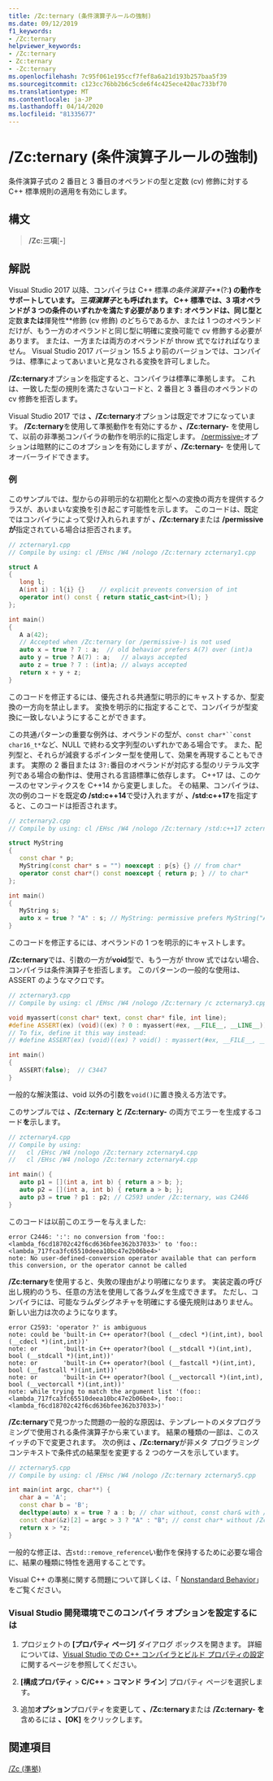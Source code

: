 ```yaml
---
title: /Zc:ternary (条件演算子ルールの強制)
ms.date: 09/12/2019
f1_keywords:
- /Zc:ternary
helpviewer_keywords:
- /Zc:ternary
- Zc:ternary
- -Zc:ternary
ms.openlocfilehash: 7c95f061e195ccf7fef8a6a21d193b257baa5f39
ms.sourcegitcommit: c123cc76bb2b6c5cde6f4c425ece420ac733bf70
ms.translationtype: MT
ms.contentlocale: ja-JP
ms.lasthandoff: 04/14/2020
ms.locfileid: "81335677"
---
```

# <a name="zcternary-enforce-conditional-operator-rules"></a>/Zc:ternary (条件演算子ルールの強制)

条件演算子式の 2 番目と 3 番目のオペランドの型と定数 (cv) 修飾に対する C++ 標準規則の適用を有効にします。

## <a name="syntax"></a>構文

> **/Zc:三項**[**-**]

## <a name="remarks"></a>解説

Visual Studio 2017 以降、コンパイラは C++ 標準*の条件演算子***(?:**) の動作をサポートしています。 三*項演算子*とも呼ばれます。 C++ 標準では、3 項オペランドが 3 つの条件のいずれかを満たす必要があります: オペランドは、同じ型と**定数**または**揮発性**修飾 (cv 修飾) のどちらであるか、または 1 つのオペランドだけが、もう一方のオペランドと同じ型に明確に変換可能で cv 修飾する必要があります。 または、一方または両方のオペランドが throw 式でなければなりません。 Visual Studio 2017 バージョン 15.5 より前のバージョンでは、コンパイラは、標準によってあいまいと見なされる変換を許可しました。

**/Zc:ternary**オプションを指定すると、コンパイラは標準に準拠します。 これは、一致した型の規則を満たさないコードと、2 番目と 3 番目のオペランドの cv 修飾を拒否します。

Visual Studio 2017 では **、/Zc:ternary**オプションは既定でオフになっています。 **/Zc:ternary**を使用して準拠動作を有効にするか **、/Zc:ternary-** を使用して、以前の非準拠コンパイラの動作を明示的に指定します。 [/permissive-](permissive-standards-conformance.md)オプションは暗黙的にこのオプションを有効にしますが **、/Zc:ternary-** を使用してオーバーライドできます。

### <a name="examples"></a>例

このサンプルでは、型からの非明示的な初期化と型への変換の両方を提供するクラスが、あいまいな変換を引き起こす可能性を示します。 このコードは、既定ではコンパイラによって受け入れられますが **、/Zc:ternary**または **/permissive が**指定されている場合は拒否されます。

```cpp
// zcternary1.cpp
// Compile by using: cl /EHsc /W4 /nologo /Zc:ternary zcternary1.cpp

struct A
{
   long l;
   A(int i) : l{i} {}    // explicit prevents conversion of int
   operator int() const { return static_cast<int>(l); }
};

int main()
{
   A a(42);
   // Accepted when /Zc:ternary (or /permissive-) is not used
   auto x = true ? 7 : a;  // old behavior prefers A(7) over (int)a
   auto y = true ? A(7) : a;   // always accepted
   auto z = true ? 7 : (int)a; // always accepted
   return x + y + z;
}
```

このコードを修正するには、優先される共通型に明示的にキャストするか、型変換の一方向を禁止します。 変換を明示的に指定することで、コンパイラが型変換に一致しないようにすることができます。

この共通パターンの重要な例外は、オペランドの型が、`const char*``const char16_t*`など、NULL で終わる文字列型のいずれかである場合です。 また、配列型と、それらが減衰するポインター型を使用して、効果を再現することもできます。 実際の 2 番目または 3`?:`番目のオペランドが対応する型のリテラル文字列である場合の動作は、使用される言語標準に依存します。 C++17 は、このケースのセマンティクスを C++14 から変更しました。 その結果、コンパイラは、次の例のコードを既定**の /std:c++14**で受け入れますが **、/std:c++17**を指定すると、このコードは拒否されます。

```cpp
// zcternary2.cpp
// Compile by using: cl /EHsc /W4 /nologo /Zc:ternary /std:c++17 zcternary2.cpp

struct MyString
{
   const char * p;
   MyString(const char* s = "") noexcept : p{s} {} // from char*
   operator const char*() const noexcept { return p; } // to char*
};

int main()
{
   MyString s;
   auto x = true ? "A" : s; // MyString: permissive prefers MyString("A") over (const char*)s
}
```

このコードを修正するには、オペランドの 1 つを明示的にキャストします。

**/Zc:ternary**では、引数の一方が**void**型で、もう一方が throw 式ではない場合、コンパイラは条件演算子を拒否します。 このパターンの一般的な使用は、ASSERT のようなマクロです。

```cpp
// zcternary3.cpp
// Compile by using: cl /EHsc /W4 /nologo /Zc:ternary /c zcternary3.cpp

void myassert(const char* text, const char* file, int line);
#define ASSERT(ex) (void)((ex) ? 0 : myassert(#ex, __FILE__, __LINE__))
// To fix, define it this way instead:
// #define ASSERT(ex) (void)((ex) ? void() : myassert(#ex, __FILE__, __LINE__))

int main()
{
   ASSERT(false);  // C3447
}
```

一般的な解決策は、void 以外の引数を`void()`に置き換える方法です。

このサンプルでは **、/Zc:ternary と /Zc:ternary-** の両方でエラーを生成するコード**を**示します。

```cpp
// zcternary4.cpp
// Compile by using:
//   cl /EHsc /W4 /nologo /Zc:ternary zcternary4.cpp
//   cl /EHsc /W4 /nologo /Zc:ternary zcternary4.cpp

int main() {
   auto p1 = [](int a, int b) { return a > b; };
   auto p2 = [](int a, int b) { return a > b; };
   auto p3 = true ? p1 : p2; // C2593 under /Zc:ternary, was C2446
}
```

このコードは以前このエラーを与えました:

```Output
error C2446: ':': no conversion from 'foo::<lambda_f6cd18702c42f6cd636bfee362b37033>' to 'foo::<lambda_717fca3fc65510deea10bc47e2b06be4>'
note: No user-defined-conversion operator available that can perform this conversion, or the operator cannot be called
```

**/Zc:ternary**を使用すると、失敗の理由がより明確になります。 実装定義の呼び出し規約のうち、任意の方法を使用して各ラムダを生成できます。 ただし、コンパイラには、可能なラムダシグネチャを明確にする優先規則はありません。 新しい出力は次のようになります。

```Output
error C2593: 'operator ?' is ambiguous
note: could be 'built-in C++ operator?(bool (__cdecl *)(int,int), bool (__cdecl *)(int,int))'
note: or       'built-in C++ operator?(bool (__stdcall *)(int,int), bool (__stdcall *)(int,int))'
note: or       'built-in C++ operator?(bool (__fastcall *)(int,int), bool (__fastcall *)(int,int))'
note: or       'built-in C++ operator?(bool (__vectorcall *)(int,int), bool (__vectorcall *)(int,int))'
note: while trying to match the argument list '(foo::<lambda_717fca3fc65510deea10bc47e2b06be4>, foo::<lambda_f6cd18702c42f6cd636bfee362b37033>)'
```

**/Zc:ternary**で見つかった問題の一般的な原因は、テンプレートのメタプログラミングで使用される条件演算子から来ています。 結果の種類の一部は、このスイッチの下で変更されます。 次の例は **、/Zc:ternary**が非メタ プログラミング コンテキストで条件式の結果型を変更する 2 つのケースを示しています。

```cpp
// zcternary5.cpp
// Compile by using: cl /EHsc /W4 /nologo /Zc:ternary zcternary5.cpp

int main(int argc, char**) {
   char a = 'A';
   const char b = 'B';
   decltype(auto) x = true ? a : b; // char without, const char& with /Zc:ternary
   const char(&z)[2] = argc > 3 ? "A" : "B"; // const char* without /Zc:ternary
   return x > *z;
}
```

一般的な修正は、古`std::remove_reference`い動作を保持するために必要な場合に、結果の種類に特性を適用することです。

Visual C++ の準拠に関する問題について詳しくは、「 [Nonstandard Behavior](../../cpp/nonstandard-behavior.md)」をご覧ください。

### <a name="to-set-this-compiler-option-in-the-visual-studio-development-environment"></a>Visual Studio 開発環境でこのコンパイラ オプションを設定するには

1. プロジェクトの **[プロパティ ページ]** ダイアログ ボックスを開きます。 詳細については、[Visual Studio での C++ コンパイラとビルド プロパティの設定](../working-with-project-properties.md)に関するページを参照してください。

1. **[構成プロパティ** > **C/C++** > **コマンド ライン**] プロパティ ページを選択します。

1. 追加**オプション**プロパティを変更して **、/Zc:ternary**または **/Zc:ternary- を**含めるには **、[OK]** をクリックします。

## <a name="see-also"></a>関連項目

[/Zc (準拠)](zc-conformance.md)
